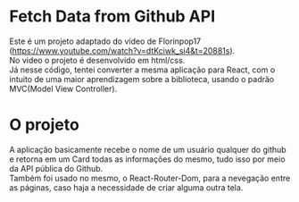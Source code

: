 # Fetch Data from Github API

Este é um projeto adaptado do vídeo de Florinpop17 (https://www.youtube.com/watch?v=dtKciwk_si4&t=20881s). <br />
No video o projeto é desenvolvido em html/css. <br />
Já nesse código, tentei converter a mesma aplicação para React, com o intuito de uma maior aprendizagem sobre a biblioteca, usando o padrão MVC(Model View Controller).

# O projeto

A aplicação basicamente recebe o nome de um usuário qualquer do github e retorna em um Card todas as informações do mesmo, tudo isso por meio da API pública do Github. <br />
Também foi usado no mesmo, o React-Router-Dom, para a nevegação entre as páginas, caso haja a necessidade de criar alguma outra tela.

